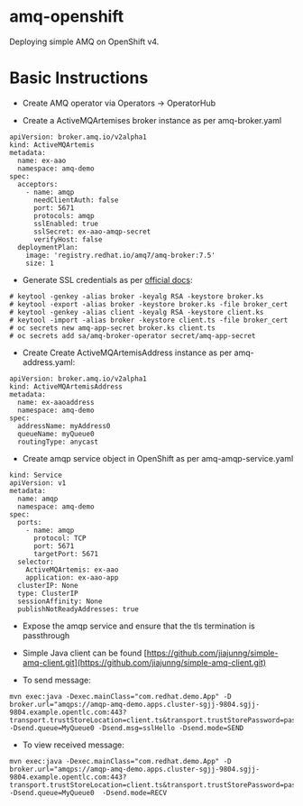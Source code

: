 # amq-openshift
Deploying simple AMQ on OpenShift v4.

# Basic Instructions
- Create AMQ operator via Operators -> OperatorHub

- Create a ActiveMQArtemises broker instance as per amq-broker.yaml

```
apiVersion: broker.amq.io/v2alpha1
kind: ActiveMQArtemis
metadata:
  name: ex-aao
  namespace: amq-demo
spec:
  acceptors:
    - name: amqp
      needClientAuth: false
      port: 5671
      protocols: amqp
      sslEnabled: true
      sslSecret: ex-aao-amqp-secret
      verifyHost: false
  deploymentPlan:
    image: 'registry.redhat.io/amq7/amq-broker:7.5'
    size: 1
```

- Generate SSL credentials as per [official docs](https://access.redhat.com/documentation/en-us/red_hat_amq/7.5/html-single/deploying_amq_broker_on_openshift/index#broker-operator-acceptor-configurationbroker-ocp):

```
# keytool -genkey -alias broker -keyalg RSA -keystore broker.ks
# keytool -export -alias broker -keystore broker.ks -file broker_cert
# keytool -genkey -alias client -keyalg RSA -keystore client.ks
# keytool -import -alias broker -keystore client.ts -file broker_cert
# oc secrets new amq-app-secret broker.ks client.ts
# oc secrets add sa/amq-broker-operator secret/amq-app-secret
```

- Create Create ActiveMQArtemisAddress instance as per amq-address.yaml:

```
apiVersion: broker.amq.io/v2alpha1
kind: ActiveMQArtemisAddress
metadata:
  name: ex-aaoaddress
  namespace: amq-demo
spec:
  addressName: myAddress0
  queueName: myQueue0
  routingType: anycast
```

- Create amqp service object in OpenShift as per amq-amqp-service.yaml

```
kind: Service
apiVersion: v1
metadata:
  name: amqp
  namespace: amq-demo
spec:
  ports:
    - name: amqp
      protocol: TCP
      port: 5671
      targetPort: 5671
  selector:
    ActiveMQArtemis: ex-aao
    application: ex-aao-app
  clusterIP: None
  type: ClusterIP
  sessionAffinity: None
  publishNotReadyAddresses: true
```

- Expose the amqp service and ensure that the tls termination is passthrough

- Simple Java client can be found [https://github.com/jiajunng/simple-amq-client.git](https://github.com/jiajunng/simple-amq-client.git)

- To send message:

```
mvn exec:java -Dexec.mainClass="com.redhat.demo.App" -D broker.url="amqps://amqp-amq-demo.apps.cluster-sgjj-9804.sgjj-9804.example.opentlc.com:443?transport.trustStoreLocation=client.ts&transport.trustStorePassword=password&transport.verifyHost=false" -Dsend.queue=MyQueue0 -Dsend.msg=sslHello -Dsend.mode=SEND
```

- To view received message:

```
mvn exec:java -Dexec.mainClass="com.redhat.demo.App" -D broker.url="amqps://amqp-amq-demo.apps.cluster-sgjj-9804.sgjj-9804.example.opentlc.com:443?transport.trustStoreLocation=client.ts&transport.trustStorePassword=password&transport.verifyHost=false" -Dsend.queue=MyQueue0  -Dsend.mode=RECV
```
